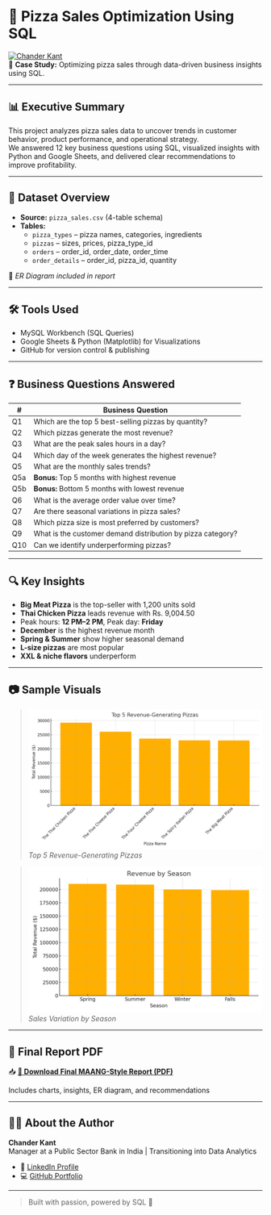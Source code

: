 # 🍕 Pizza Sales Optimization Using SQL

[![Chander Kant](https://img.shields.io/badge/Author-Chander%20Kant-blue)](https://www.linkedin.com/in/chandrkant/)  
🎯 **Case Study:** Optimizing pizza sales through data-driven business insights using SQL.

---

## 📊 Executive Summary

This project analyzes pizza sales data to uncover trends in customer behavior, product performance, and operational strategy.  
We answered 12 key business questions using SQL, visualized insights with Python and Google Sheets, and delivered clear recommendations to improve profitability.

---

## 🧾 Dataset Overview

- **Source:** `pizza_sales.csv` (4-table schema)
- **Tables:**
  - `pizza_types` – pizza names, categories, ingredients
  - `pizzas` – sizes, prices, pizza_type_id
  - `orders` – order_id, order_date, order_time
  - `order_details` – order_id, pizza_id, quantity

📎 *ER Diagram included in report*

---

## 🛠 Tools Used

- MySQL Workbench (SQL Queries)
- Google Sheets & Python (Matplotlib) for Visualizations
- GitHub for version control & publishing

---

## ❓ Business Questions Answered

| #   | Business Question |
|-----|-------------------|
| Q1  | Which are the top 5 best-selling pizzas by quantity? |
| Q2  | Which pizzas generate the most revenue? |
| Q3  | What are the peak sales hours in a day? |
| Q4  | Which day of the week generates the highest revenue? |
| Q5  | What are the monthly sales trends? |
| Q5a | **Bonus:** Top 5 months with highest revenue |
| Q5b | **Bonus:** Bottom 5 months with lowest revenue |
| Q6  | What is the average order value over time? |
| Q7  | Are there seasonal variations in pizza sales? |
| Q8  | Which pizza size is most preferred by customers? |
| Q9  | What is the customer demand distribution by pizza category? |
| Q10 | Can we identify underperforming pizzas? |

---

## 🔍 Key Insights

- **Big Meat Pizza** is the top-seller with 1,200 units sold
- **Thai Chicken Pizza** leads revenue with Rs. 9,004.50
- Peak hours: **12 PM–2 PM**, Peak day: **Friday**
- **December** is the highest revenue month
- **Spring & Summer** show higher seasonal demand
- **L-size pizzas** are most popular
- **XXL & niche flavors** underperform

---

## 📷 Sample Visuals

> ![Top 5 Revenue Pizzas](./visuals/Q2_pizza_revenue_chart.png)  
> *Top 5 Revenue-Generating Pizzas*

> ![Seasonal Sales](./visuals/Q7_seasonal_sales_chart.png)  
> *Sales Variation by Season*

---

## 📄 Final Report PDF

📥 **[📄 Download Final MAANG-Style Report (PDF)](https://github.com/chndrkant/Pizza-Sales-SQL-Project/blob/main/report/ChanderKant_Pizza_SQL_Clean_Linked_Report_FINAL.pdf)**
  
Includes charts, insights, ER diagram, and recommendations

---

## 🙋‍♂️ About the Author

**Chander Kant**  
Manager at a Public Sector Bank in India | Transitioning into Data Analytics  
- 💼 [LinkedIn Profile](https://www.linkedin.com/in/chandrkant/)  
- 💻 [GitHub Portfolio](https://github.com/chndrkant)

---

> Built with passion, powered by SQL 💪

